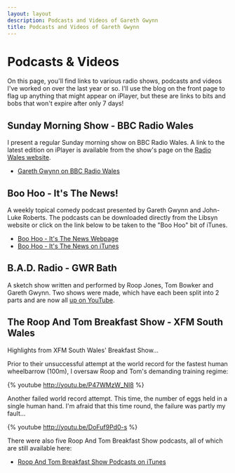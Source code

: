 ```yaml
---
layout: layout
description: Podcasts and Videos of Gareth Gwynn
title: Podcasts and Videos of Gareth Gwynn
---
```


# Podcasts & Videos

On this page, you'll find links to various radio shows, podcasts and videos
I've worked on over the last year or so. I'll use the blog on the front page 
to flag up anything that might appear on iPlayer, but these are links to bits 
and bobs that won't expire after only 7 days!

## Sunday Morning Show - BBC Radio Wales

I present a regular Sunday morning show on BBC Radio Wales. A
link to the latest edition on iPlayer is available from the show's
page on the [Radio Wales website](http://www.bbc.co.uk/programmes/b00wt6xy).

* [Gareth Gwynn on BBC Radio Wales](http://www.bbc.co.uk/programmes/b00wt6xy)

## Boo Hoo - It's The News!

A weekly topical comedy podcast presented by Gareth Gwynn and John-Luke Roberts. 
The podcasts can be downloaded directly from the Libsyn website or click on the link 
below to be taken to the "Boo Hoo" bit of iTunes.

* [Boo Hoo - It's The News Webpage](http://boohooitsthenews.libsyn.com)
* [Boo Hoo - It's The News on iTunes](http://itunes.apple.com/WebObjects/MZStore.woa/wa/viewPodcast?id=313025864)

## B.A.D. Radio - GWR Bath

A sketch show written and performed by Roop Jones, Tom Bowker and Gareth Gwynn. Two 
shows were made, which have each been split into 2 parts and are now all 
[up on YouTube](http://www.youtube.com/view_play_list?p=133C3BA4BD0CFFA4).

## The Roop And Tom Breakfast Show - XFM South Wales

Highlights from XFM South Wales' Breakfast Show...

Prior to their unsuccessful attempt at the world record for the fastest human wheelbarrow (100m), 
I oversaw Roop and Tom's demanding training regime:

<!-- embed wheelbarrow training -->
{% youtube http://youtu.be/P47WMzW_NI8 %}

Another failed world record attempt. This time, the number of eggs held in a single human hand. 
I'm afraid that this time round, the failure was partly my fault...

<!-- embed egg holding -->
{% youtube http://youtu.be/DoFuf9Pd0-s %}

There were also five Roop And Tom Breakfast Show podcasts, all of which are still available here: 

* [Roop And Tom Breakfast Show Podcasts on iTunes](http://itunes.apple.com/WebObjects/MZStore.woa/wa/viewPodcast?id=275755064)
